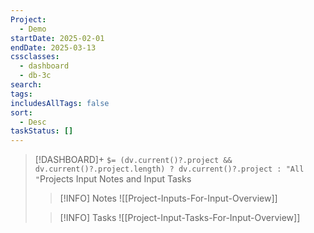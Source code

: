 ```yaml
---
Project:
  - Demo
startDate: 2025-02-01
endDate: 2025-03-13
cssclasses:
  - dashboard
  - db-3c
search: 
tags: 
includesAllTags: false
sort:
  - Desc
taskStatus: []
---
```


> [!DASHBOARD]+ `$= (dv.current()?.project && dv.current()?.project.length) ? dv.current()?.project : "All "`Projects Input Notes and Input Tasks
> >[!INFO] Notes
> > ![[Project-Inputs-For-Input-Overview]]
>
> > [!INFO] Tasks
> > ![[Project-Input-Tasks-For-Input-Overview]]